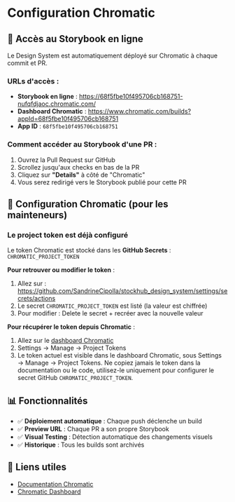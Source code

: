 # Configuration Chromatic

## 🎨 Accès au Storybook en ligne

Le Design System est automatiquement déployé sur Chromatic à chaque commit et PR.

### URLs d'accès :

- **Storybook en ligne** : https://68f5fbe10f495706cb168751-nufqfdjaoc.chromatic.com/
- **Dashboard Chromatic** : https://www.chromatic.com/builds?appId=68f5fbe10f495706cb168751
- **App ID** : `68f5fbe10f495706cb168751`

### Comment accéder au Storybook d'une PR :

1. Ouvrez la Pull Request sur GitHub
2. Scrollez jusqu'aux checks en bas de la PR
3. Cliquez sur **"Details"** à côté de "Chromatic"
4. Vous serez redirigé vers le Storybook publié pour cette PR

## 🔧 Configuration Chromatic (pour les mainteneurs)

### Le project token est déjà configuré

Le token Chromatic est stocké dans les **GitHub Secrets** : `CHROMATIC_PROJECT_TOKEN`

**Pour retrouver ou modifier le token** :
1. Allez sur : https://github.com/SandrineCipolla/stockhub_design_system/settings/secrets/actions
2. Le secret `CHROMATIC_PROJECT_TOKEN` est listé (la valeur est chiffrée)
3. Pour modifier : Delete le secret + recréer avec la nouvelle valeur

**Pour récupérer le token depuis Chromatic** :
1. Allez sur le [dashboard Chromatic](https://www.chromatic.com/builds?appId=68f5fbe10f495706cb168751)
2. Settings → Manage → Project Tokens
3. Le token actuel est visible dans le dashboard Chromatic, sous Settings → Manage → Project Tokens. Ne copiez jamais le token dans la documentation ou le code, utilisez-le uniquement pour configurer le secret GitHub `CHROMATIC_PROJECT_TOKEN`.

## 📊 Fonctionnalités

- ✅ **Déploiement automatique** : Chaque push déclenche un build
- ✅ **Preview URL** : Chaque PR a son propre Storybook
- ✅ **Visual Testing** : Détection automatique des changements visuels
- ✅ **Historique** : Tous les builds sont archivés

## 🔗 Liens utiles

- [Documentation Chromatic](https://www.chromatic.com/docs/)
- [Chromatic Dashboard](https://www.chromatic.com/builds)

